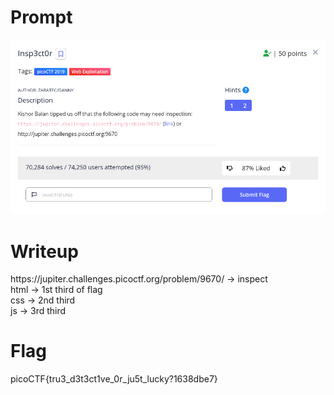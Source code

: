 <h1>
  Prompt
</h1>

![alt text](prompt.png)

<h1>
  Writeup
</h1>

<p>https://jupiter.challenges.picoctf.org/problem/9670/ -> inspect <br>
html -> 1st third of flag <br>
css -> 2nd third <br>
js -> 3rd third</p>

<h1>
  Flag
</h1>

picoCTF{tru3_d3t3ct1ve_0r_ju5t_lucky?1638dbe7}
